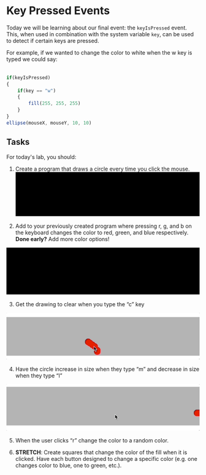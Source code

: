 # Key Pressed Events

Today we will be learning about our final event: the `keyIsPressed` event. This, when used in combination with the system variable `key`, can be used to detect if certain keys are pressed.

For example, if we wanted to change the color to white when the w key is typed we could say:
```javascript

if(keyIsPressed)
{
	if(key == "w")
	{
		fill(255, 255, 255)
	}
}
ellipse(mouseX, mouseY, 10, 10)

```

## Tasks
For today's lab, you should:

1. Create a program that draws a circle every time you click the mouse. 
![](assets/Challenge1.gif)

2. Add to your previously created program where pressing r, g, and b on the keyboard changes the color to red, green, and blue respectively. **Done early?** Add more color options!

![](assets/Challenge2.gif)

3. Get the drawing to clear when you type the “c” key

![](assets/Challenge3.gif)

4. Have the circle increase in size when they type “m” and decrease in size when they type “l” 

![](assets/Challenge4.gif)

5. When the user clicks “r” change the color to a random color.

6. **STRETCH**: Create squares that change the color of the fill when it is clicked. Have each button designed to change a specific color (e.g. one changes color to blue, one to green, etc.).